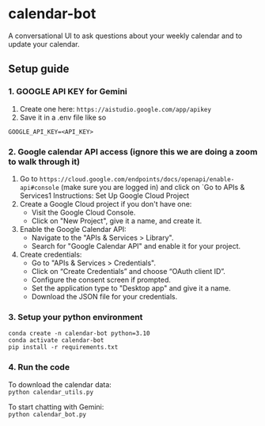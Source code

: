 # calendar-bot
A conversational UI to ask questions about your weekly calendar and to update your calendar.

## Setup guide

### 1. GOOGLE API KEY for Gemini
1. Create one here: `https://aistudio.google.com/app/apikey`
2. Save it in a .env file like so
```
GOOGLE_API_KEY=<API_KEY>
```

### 2. Google calendar API access (ignore this we are doing a zoom to walk through it)
1. Go to `https://cloud.google.com/endpoints/docs/openapi/enable-api#console` (make sure you are logged in) and click on `Go to APIs & Services1
 Instructions: Set Up Google Cloud Project
2. Create a Google Cloud project if you don't have one:
    - Visit the Google Cloud Console.
    - Click on "New Project", give it a name, and create it.
3. Enable the Google Calendar API:
    - Navigate to the "APIs & Services > Library".
    - Search for "Google Calendar API" and enable it for your project.
4. Create credentials:
    - Go to "APIs & Services > Credentials".
    - Click on “Create Credentials” and choose “OAuth client ID”.
    - Configure the consent screen if prompted.
    - Set the application type to "Desktop app" and give it a name.
    - Download the JSON file for your credentials.
<!-- 2. Select your project linked to the Gemini credits. If you do not have a project, create a project:
    First go to the dropdown menu to select projects
    ![alt text](assets/google_cloud_select_project.png)
    ![alt text](assets/google_cloud_create_project2.png)
    Here is an example, with project `test-project`. No need to select an organization. Click create.
    ![alt text](assets/google_cloud_create_project3.png)
If you do have a project, select it.
3. Click on `+ ENABLE APIS AND SERVICES` near the top of the screen
    ![alt text](assets/Enable_API.png)
    ![alt text](assets/search_calendar.png)
4. Once you are on the Google Calendar API page for your project, you need to create credentials for that API
    Click MANAGE
    ![alt text](assets/google_calendar_api.png)
    Click CREDENTIALS and then + CREATE CREDENTIALS
    ![alt text](assets/credentials.png)
    Select OAuth client ID (required user to authenticate so that your app can access the google calendar user's data).
    For Application type, select Desktop app. Choose whatever name you want. Click create. Download the JSON in the popup menu. -->


### 3. Setup your python environment
`conda create -n calendar-bot python=3.10`  
`conda activate calendar-bot`  
`pip install -r requirements.txt`  


### 4. Run the code
To download the calendar data:  
`python calendar_utils.py`

To start chatting with Gemini:  
`python calendar_bot.py`




